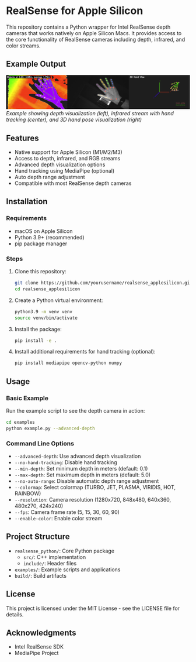 # RealSense for Apple Silicon

This repository contains a Python wrapper for Intel RealSense depth cameras that works natively on Apple Silicon Macs. It provides access to the core functionality of RealSense cameras including depth, infrared, and color streams.

## Example Output

![RealSense Depth Camera with Hand Tracking](images/example_image.png)
*Example showing depth visualization (left), infrared stream with hand tracking (center), and 3D hand pose visualization (right)*

## Features

- Native support for Apple Silicon (M1/M2/M3)
- Access to depth, infrared, and RGB streams
- Advanced depth visualization options
- Hand tracking using MediaPipe (optional)
- Auto depth range adjustment
- Compatible with most RealSense depth cameras

## Installation

### Requirements

- macOS on Apple Silicon
- Python 3.9+ (recommended)
- pip package manager

### Steps

1. Clone this repository:

   ```bash
   git clone https://github.com/yourusername/realsense_applesilicon.git
   cd realsense_applesilicon
   ```
2. Create a Python virtual environment:

   ```bash
   python3.9 -m venv venv
   source venv/bin/activate
   ```
3. Install the package:

   ```bash
   pip install -e .
   ```
4. Install additional requirements for hand tracking (optional):

   ```bash
   pip install mediapipe opencv-python numpy
   ```

## Usage

### Basic Example

Run the example script to see the depth camera in action:

```bash
cd examples
python example.py --advanced-depth
```

### Command Line Options

- `--advanced-depth`: Use advanced depth visualization
- `--no-hand-tracking`: Disable hand tracking
- `--min-depth`: Set minimum depth in meters (default: 0.1)
- `--max-depth`: Set maximum depth in meters (default: 5.0)
- `--no-auto-range`: Disable automatic depth range adjustment
- `--colormap`: Select colormap (TURBO, JET, PLASMA, VIRIDIS, HOT, RAINBOW)
- `--resolution`: Camera resolution (1280x720, 848x480, 640x360, 480x270, 424x240)
- `--fps`: Camera frame rate (5, 15, 30, 60, 90)
- `--enable-color`: Enable color stream

## Project Structure

- `realsense_python/`: Core Python package
  - `src/`: C++ implementation
  - `include/`: Header files
- `examples/`: Example scripts and applications
- `build/`: Build artifacts

## License

This project is licensed under the MIT License - see the LICENSE file for details.

## Acknowledgments

- Intel RealSense SDK
- MediaPipe Project
